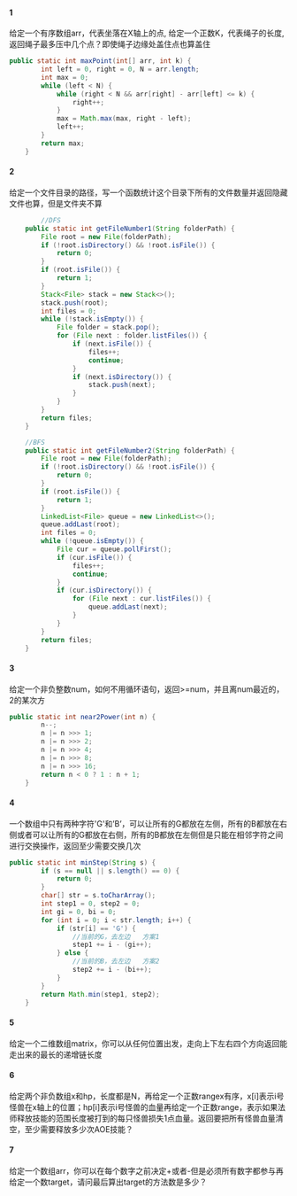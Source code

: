 #### 1
给定一个有序数组arr，代表坐落在X轴上的点, 给定一个正数K，代表绳子的长度, 返回绳子最多压中几个点？即使绳子边缘处盖住点也算盖住

```java
public static int maxPoint(int[] arr, int k) {
        int left = 0, right = 0, N = arr.length;
        int max = 0;
        while (left < N) {
            while (right < N && arr[right] - arr[left] <= k) {
                right++;
            }
            max = Math.max(max, right - left);
            left++;
        }
        return max;
    }
```



#### 2

给定一个文件目录的路径，写一个函数统计这个目录下所有的文件数量并返回隐藏文件也算，但是文件夹不算

```java
		//DFS
    public static int getFileNumber1(String folderPath) {
        File root = new File(folderPath);
        if (!root.isDirectory() && !root.isFile()) {
            return 0;
        }
        if (root.isFile()) {
            return 1;
        }
        Stack<File> stack = new Stack<>();
        stack.push(root);
        int files = 0;
        while (!stack.isEmpty()) {
            File folder = stack.pop();
            for (File next : folder.listFiles()) {
                if (next.isFile()) {
                    files++;
                    continue;
                }
                if (next.isDirectory()) {
                    stack.push(next);
                }
            }
        }
        return files;
    }

    //BFS
    public static int getFileNumber2(String folderPath) {
        File root = new File(folderPath);
        if (!root.isDirectory() && !root.isFile()) {
            return 0;
        }
        if (root.isFile()) {
            return 1;
        }
        LinkedList<File> queue = new LinkedList<>();
        queue.addLast(root);
        int files = 0;
        while (!queue.isEmpty()) {
            File cur = queue.pollFirst();
            if (cur.isFile()) {
                files++;
                continue;
            }
            if (cur.isDirectory()) {
                for (File next : cur.listFiles()) {
                    queue.addLast(next);
                }
            }
        }
        return files;
    }
```



#### 3

给定一个非负整数num，如何不用循环语句，返回>=num，并且离num最近的，2的某次方

```java
public static int near2Power(int n) {
        n--;
        n |= n >>> 1;
        n |= n >>> 2;
        n |= n >>> 4;
        n |= n >>> 8;
        n |= n >>> 16;
        return n < 0 ? 1 : n + 1;
    }
```

#### 4

一个数组中只有两种字符'G'和’B’，可以让所有的G都放在左侧，所有的B都放在右侧或者可以让所有的G都放在右侧，所有的B都放在左侧但是只能在相邻字符之间进行交换操作，返回至少需要交换几次

```java
public static int minStep(String s) {
        if (s == null || s.length() == 0) {
            return 0;
        }
        char[] str = s.toCharArray();
        int step1 = 0, step2 = 0;
        int gi = 0, bi = 0;
        for (int i = 0; i < str.length; i++) {
            if (str[i] == 'G') {
                //当前的G，去左边   方案1
                step1 += i - (gi++);
            } else {
                //当前的B，去左边   方案2
                step2 += i - (bi++);
            }
        }
        return Math.min(step1, step2);
    }
```



#### 5

给定一个二维数组matrix，你可以从任何位置出发，走向上下左右四个方向返回能走出来的最长的递增链长度

#### 6

给定两个非负数组x和hp，长度都是N，再给定一个正数rangex有序，x[i]表示i号怪兽在x轴上的位置；hp[i]表示i号怪兽的血量再给定一个正数range，表示如果法师释放技能的范围长度被打到的每只怪兽损失1点血量。返回要把所有怪兽血量清空，至少需要释放多少次AOE技能？

#### 7

给定一个数组arr，你可以在每个数字之前决定+或者-但是必须所有数字都参与再给定一个数target，请问最后算出target的方法数是多少？

